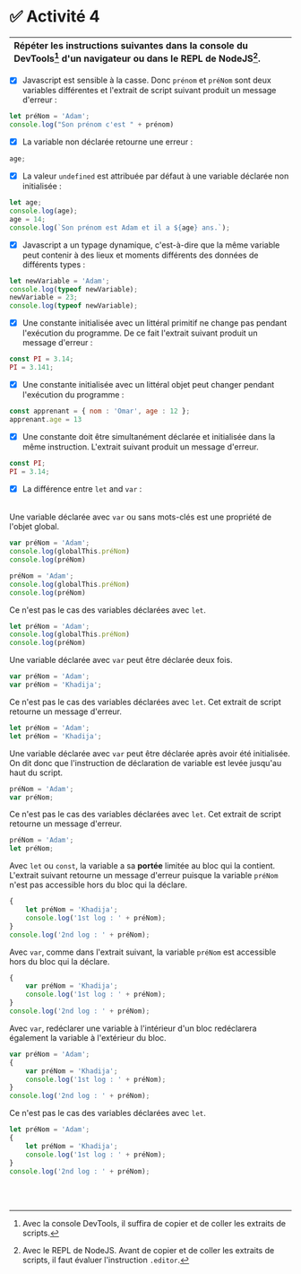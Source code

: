 # ✅ **Activité 4**

|Répéter les instructions suivantes dans la console du DevTools[^1] d'un navigateur ou dans le REPL de NodeJS[^2].|
|:---|
- [x] Javascript est sensible à la casse. Donc `prénom` et `préNom` sont deux variables différentes et l'extrait de script suivant produit un message d'erreur :
```javascript
let préNom = 'Adam';
console.log("Son prénom c'est " + prénom)
```
- [x] La variable non déclarée retourne une erreur  :
```javascript
age;
```
- [x] La valeur `undefined` est attribuée par défaut à une variable déclarée non initialisée :
```javascript
let age;
console.log(age);
age = 14;
console.log(`Son prénom est Adam et il a ${age} ans.`);
```
- [x] Javascript a un typage dynamique, c'est-à-dire que la même variable peut contenir à des lieux et moments différents des données de différents types :
```javascript
let newVariable = 'Adam';
console.log(typeof newVariable);
newVariable = 23;
console.log(typeof newVariable);
```
- [x] Une constante initialisée avec un littéral primitif ne change pas pendant l'exécution du programme. De ce fait l'extrait suivant produit un message d'erreur :
```javascript
const PI = 3.14;
PI = 3.141;
```
- [x] Une constante initialisée avec un littéral objet peut changer pendant l'exécution du programme :
```javascript
const apprenant = { nom : 'Omar', age : 12 };
apprenant.age = 13
```
- [x] Une constante doit être simultanément déclarée et initialisée dans la même instruction. L'extrait suivant produit un message d'erreur.
```javascript
const PI;
PI = 3.14;
```
- [x] La différence entre `let` and `var` :
######
Une variable déclarée avec `var` ou sans mots-clés est une propriété de l'objet global.
```javascript
var préNom = 'Adam';
console.log(globalThis.préNom)
console.log(préNom)
```
```javascript
préNom = 'Adam';
console.log(globalThis.préNom)
console.log(préNom)
```
Ce n'est pas le cas des variables déclarées avec `let`.
```javascript
let préNom = 'Adam';
console.log(globalThis.préNom)
console.log(préNom)
```
Une variable déclarée avec `var` peut être déclarée deux fois.
```javascript
var préNom = 'Adam';
var préNom = 'Khadija';
```
Ce n'est pas le cas des variables déclarées avec `let`. Cet extrait de script retourne un message d'erreur.
```javascript
let préNom = 'Adam';
let préNom = 'Khadija';
```
Une variable déclarée avec `var` peut être déclarée après avoir été initialisée. On dit donc que l'instruction de déclaration de variable est levée jusqu'au haut du script.
```javascript
préNom = 'Adam';
var préNom;
```
Ce n'est pas le cas des variables déclarées avec `let`. Cet extrait de script retourne un message d'erreur.
```javascript
préNom = 'Adam';
let préNom;
```
Avec `let` ou `const`, la variable a sa **portée** limitée au bloc qui la contient. L'extrait suivant retourne un message d'erreur puisque la variable `préNom` n'est pas accessible hors du bloc qui la déclare. 
```javascript
{
    let préNom = 'Khadija';
    console.log('1st log : ' + préNom);
}
console.log('2nd log : ' + préNom);
```
Avec `var`, comme dans l'extrait suivant, la variable `préNom` est accessible hors du bloc qui la déclare. 
```javascript
{
    var préNom = 'Khadija';
    console.log('1st log : ' + préNom);
}
console.log('2nd log : ' + préNom);
```
Avec `var`, redéclarer une variable à l'intérieur d'un bloc redéclarera également la variable à l'extérieur du bloc.
```javascript
var préNom = 'Adam';
{
    var préNom = 'Khadija';
    console.log('1st log : ' + préNom);
}
console.log('2nd log : ' + préNom);
```
Ce n'est pas le cas des variables déclarées avec `let`.
```javascript
let préNom = 'Adam';
{
    let préNom = 'Khadija';
    console.log('1st log : ' + préNom);
}
console.log('2nd log : ' + préNom);
```

<br>
<br>

[^1]:  Avec la console DevTools, il suffira de copier et de coller les extraits de scripts.
[^2]:  Avec le REPL de NodeJS. Avant de copier et de coller les extraits de scripts, il faut évaluer l'instruction `.editor`.
